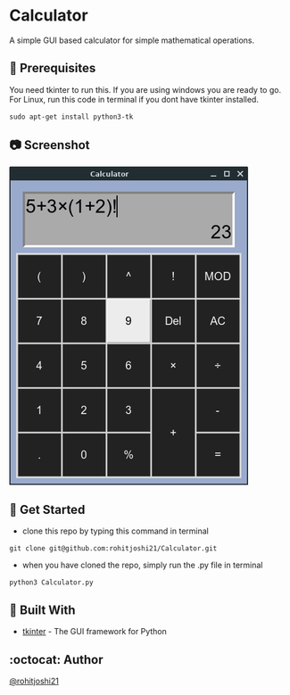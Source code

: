 # Calculator

A simple GUI based calculator for simple mathematical operations.

## :crystal_ball: Prerequisites

You need tkinter to run this.
If you are using windows you are ready to go.
For Linux, run this code in terminal if you dont have tkinter installed.
```
sudo apt-get install python3-tk
```

## :camera: Screenshot

![Calc](Screenshots/Screenshot1.png)

## :floppy_disk: Get Started

- clone this repo by typing this command in terminal
```
git clone git@github.com:rohitjoshi21/Calculator.git
```
- when you have cloned the repo, simply run the .py file in terminal 
```
python3 Calculator.py
```

## :hammer: Built With

- [tkinter](https://github.com/topics/tkinter) - The GUI framework for Python

## :octocat: Author

[@rohitjoshi21](https://github.com/rohitjoshi21)
